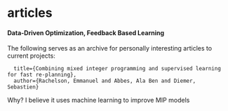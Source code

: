 # articles

####  Data-Driven Optimization, Feedback Based Learning
The following serves as an archive for personally interesting articles to current projects:
```
  title={Combining mixed integer programming and supervised learning for fast re-planning},
  author={Rachelson, Emmanuel and Abbes, Ala Ben and Diemer, Sebastien}
```
Why? I believe it uses machine learning to improve MIP models
